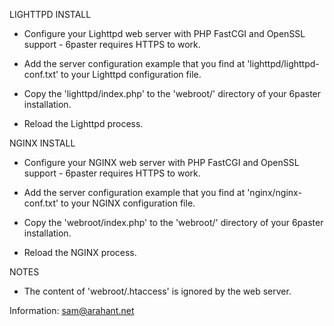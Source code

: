 LIGHTTPD INSTALL

- Configure your Lighttpd web server with PHP FastCGI and OpenSSL support - 6paster requires HTTPS to work.

- Add the server configuration example that you find at 'lighttpd/lighttpd-conf.txt' to your Lighttpd configuration file.

- Copy the 'lighttpd/index.php' to the 'webroot/' directory of your 6paster installation.

- Reload the Lighttpd process.

NGINX INSTALL

- Configure your NGINX web server with PHP FastCGI and OpenSSL support - 6paster requires HTTPS to work.

- Add the server configuration example that you find at 'nginx/nginx-conf.txt' to your NGINX configuration file.

- Copy the 'webroot/index.php' to the 'webroot/' directory of your 6paster installation.

- Reload the NGINX process.

NOTES

- The content of 'webroot/.htaccess' is ignored by the web server.



Information: sam@arahant.net

